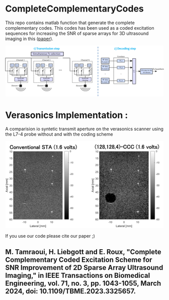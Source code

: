 # CompleteComplementaryCodes


This repo contains matlab function that generate the complete complementary codes. This codes has been used as a coded excitation sequences for increasing the SNR of sparse arrays for 3D ultrasound imaging in this ([paper](https://ieeexplore.ieee.org/document/10287569)).

![Transmit and decoding scheme](./img/sta_scheme.png)

# Verasonics Implementation : 

A comparision io syntetic transmit aperture on the verasonics scanner using the L7-4 probe without and with the coding scheme

![Transmit and decoding scheme](./img/res.png)

 If you use our code please cite our paper ;)

 ## M. Tamraoui, H. Liebgott and E. Roux, "Complete Complementary Coded Excitation Scheme for SNR Improvement of 2D Sparse Array Ultrasound Imaging," in IEEE Transactions on Biomedical Engineering, vol. 71, no. 3, pp. 1043-1055, March 2024, doi: 10.1109/TBME.2023.3325657.
